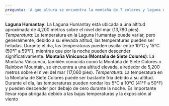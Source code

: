 ```yaml
---
pregunta: 'A que altura se encuentra la montaña de 7 colores y laguna de humantay y cuál es la temperatura'
---
```


**Laguna Humantay**: La Laguna Humantay está ubicada a una altitud aproximada de 4,200 metros sobre el nivel del mar (13,780 pies).
*Temperatura*: La temperatura en la Laguna Humantay puede variar, pero generalmente, debido a su elevada altitud, las temperaturas pueden ser heladas. 
Durante el día, las temperaturas pueden oscilar entre 10°C y 15°C (50°F a 59°F), mientras que por la noche pueden descender significativamente. 
**Montaña Vinicunca (Montaña de Siete Colores)**: La Montaña Vinicunca, también conocida como la Montaña de Siete Colores o Rainbow Mountain, se encuentra
a una altitud elevada, alrededor de 5,200 metros sobre el nivel del mar (17,060 pies). 
*Temperatura*: La temperatura en la Montaña de Siete Colores puede ser bastante fría debido a su altitud. Durante el día, las temperaturas 
pueden rondar los 5°C a 10°C (41°F a 50°F) y pueden descender por debajo de cero durante
la noche. Es importante llevar ropa abrigada debido a las bajas temperaturas y la exposición al viento
